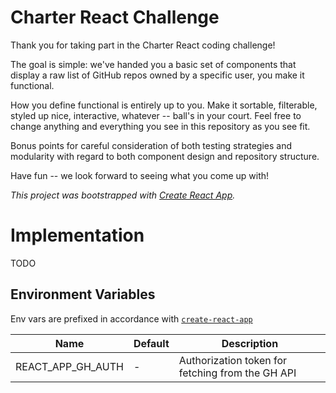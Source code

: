 # Charter React Challenge

Thank you for taking part in the Charter React coding challenge!

The goal is simple: we've handed you a basic set of components that display a raw list of GitHub repos owned by a
specific user, you make it functional.

How you define functional is entirely up to you. Make it sortable, filterable, styled up nice, interactive, whatever --
ball's in your court. Feel free to change anything and everything you see in this repository as you see fit.

Bonus points for careful consideration of both testing strategies and modularity with regard to both component design
and repository structure.

Have fun -- we look forward to seeing what you come up with!

_This project was bootstrapped with [Create React App](https://github.com/facebookincubator/create-react-app)._

# Implementation

TODO

## Environment Variables

Env vars are prefixed in accordance with [`create-react-app`](https://github.com/facebook/create-react-app/blob/master/packages/react-scripts/template/README.md#adding-custom-environment-variables)

| Name | Default | Description |
| --- | --- | --- |
| REACT_APP_GH_AUTH | - | Authorization token for fetching from the GH API |

